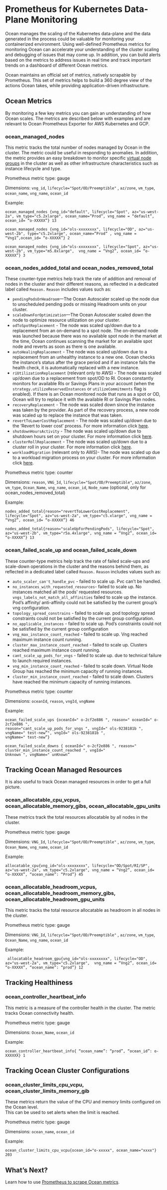 # Prometheus for Kubernetes Data-Plane Monitoring

Ocean manages the scaling of the Kubernetes data-plane and the data generated  in the process could be valuable for monitoring your containerized environment.  Using well-defined Prometheus metrics for monitoring Ocean can accelerate your understanding of the cluster scaling and debugging of issues that may come up. In addition, you can build alerts based on the metrics to address issues in real time and track important trends on a dashboard of different Ocean metrics.  

Ocean maintains an official set of metrics, natively scrapable by Prometheus. This set of metrics helps to build a 360 degree view of the actions Ocean takes, while providing application-driven infrastructure.

## Ocean Metrics

By monitoring a few key metrics you can gain an understanding of how Ocean scales. The metrics are described below with examples and are relevant to Ocean Prometheus Exporter for AWS Kubernetes and GCP.

### ocean_managed_nodes

This metric tracks the total number of nodes managed by Ocean in the cluster. The metric could be useful in responding to anomalies. In addition, the metric provides an easy breakdown to monitor specific [virtual node groups](ocean/features/vngs/) in the cluster as well as other infrastructure characteristics such as instance lifecycle and type.

Prometheus metric type: gauge

Dimensions: `vng_id`, `lifecycle="Spot/OD/Preemptible"` , `az/zone`, `vm_type`, `ocean_name`, `vng_name`, `ocean_id`

Example:  
```
ocean_managed_nodes {vng_id="default", lifecycle="Spot", az="us-west-2a", vm_type="c5.2xlarge", ocean_name=”Prod”, vng_name = “default”, ocean_id= “o-XXXXX”} 13

ocean_managed_nodes {vng_id="ols-xxxxxxxx", lifecycle="OD", az="us-west-2b", type="c5.2xlarge", ocean_name=”Prod” , vng_name = “Vng1”,ocean_id= “o-XXXXX”} 2

ocean_managed_nodes {vng_id="ols-xxxxxxxx", lifecycle="Spot", az="us-west-2b", vm_type="m5.8xlarge",  vng_name = “Vng2”, ocean_id= “o-XXXXX”} 3
```

### ocean_nodes_added_total and ocean_nodes_removed_total

These counter-type metrics help track the rate of addition and removal of nodes in the cluster and their different reasons, as reflected in a dedicated label called `Reason.` `Reason` includes values such as: 

* `pendingPodsOrHeadroom`—The Ocean Autoscaler scaled up the node due to unscheduled pending pods or missing Headroom units on your cluster.  
* `scaleDownForOptimization`—The Ocean Autoscaler scaled down the node to optimize resource utilization on your cluster.  
* `odToSpotReplacement` - The node was scaled up/down due to a replacement from an on-demand to a spot node. The on-demand node was launched because there was no available spot node in the market at the time, Ocean continues scanning the market for an available spot node and reverts as soon as there is one available.  
* `autoHealingReplacement` - The node was scaled up/down due to a replacement from an unhealthy instance to a new one. Ocean checks the instance’s status after the grace period and if an instance fails the health check, it is automatically replaced with a new instance.  
* `riUtilizationReplacement` (relevant only to AWS) - The node was scaled up/down due to a replacement from spot/OD to RI. Ocean constantly monitors for available RIs or Savings Plans in your account 	(when the `strategy.utilizeReservedInstances` or `utilizeCommitments` flag is	enabled). If there is an Ocean monitored node that runs as a spot or OD, Ocean will try to replace it with the available RI or Savings Plan nodes. 
* `recoveryReplacement` -  The node was scaled down since the instance was taken by the provider. As part of the recovery process, a new node was scaled up to replace the instance that was taken. 
* `revertToLowerCostReplacement` -  The node was scaled up/down due to the ‘Revert to lower cost’ process. For more information click [here](ocean/features/revert-to-lower-cost-node?id=revert-to-lower-cost-node). 
* `shutdownHoursActivity` - The node was scaled up/down due to shutdown hours set on your cluster. For more information click [here](ocean/features/running-hours?id=shutdown-hours).  
* `clusterRollReplacement` - The node was scaled up/down due to a cluster roll in your cluster. For more information click [here](ocean/features/roll?id=roll).  
* `workloadMigration` (relevant only to AWS)- The node was scaled up due to a workload migration process on your cluster. For more information click [here](ocean/tutorials/migrate-workload-via-ui?id=migrate-workload-using-the-console). 

Prometheus metric type: counter

Dimensions: `reason`, `VNG_Id`, `lifecycle="Spot/OD/Preemptible"`, `az/zone`, `vm_type`, `Ocean_Name`, `vng_name`, `ocean_id`, `Node_name` (optional, only for ocean_nodes_removed_total)

Example:
```
nodes_added_total{reason="revertToLowerCostReplacement", lifecycle="Spot", az="us-west-2a", vm_type="c5.xlarge", vng_name = “Vng2”, ocean_id= “o-XXXXX”} 46

nodes_added_total{reason="scaleUpForPendingPods", lifecycle="Spot", az="us-west-2b", vm_type="r5a.4xlarge", vng_name = “Vng2”, ocean_id= “o-XXXXX”} 13
```

### ocean_failed_scale_up and ocean_failed_scale_down

These counter-type metrics help track the rate of failed scale-ups and scale-down operations in the cluster and the
reasons behind them, as reflected in a dedicated label called `Reason.` `Reason` includes values such as:

* `auto_scaler_can't_handle_pvc` - failed to scale up. Pvc can’t be handled.
* `no_instances_with_requested_resources`- failed to scale up. No instances matched all the pods' requested resources.
`vngs_labels_not_match_all_affinities` failed to scale up the instance. Pod’s affinity/ anti-affinity could not be
satisfied by the current group’s vng configuration.
* `topology_spread_constrains` - failed to scale up. pod topology spread constraints could not be satisfied by the current
group configuration.
* `no_applicable_instances` - failed to scale up. Pod’s constraints could not be satisfied by the current group
configuration
* `vng_max_instance_count_reached` - failed to scale up. Vng reached maximum instance count running.
* `cluster_max_instance_count_reached` - failed to scale up. Clusters reached maximum instance count running.
* `cant_scale_up_pods_for_vngs` - failed to scale up. due to technical failure to launch required instances.
* `vng_min_instance_count_reached` - failed to scale down. Virtual Node Group has reached the minimum capacity
of running instances.
* `cluster_min_instance_count_reached` - failed to scale down. Clusters have reached the minimum capacity of
running instances.

Prometheus metric type: counter

Dimensions: `oceanId`, `reason`, `vngId`, `vngName`

Example:
```
ocean_failed_scale_ups {oceanId=" o-2cf2e886 ", reason=" oceanId=" o-2cf2e886 ",
reason="cant_scale_up_pods_for_vngs ", vngId=" ols-9238181b ", vngName=" test-new”", vngId=" ols-9238181b ",
vngName=" test-new”}

ocean_failed_scale_downs { oceanId=" o-2cf2e886 ", reason=" cluster_min_instance_count_reached ", vngId="
Unknown ", vngName=" unKnown”
```
## Tracking Ocean Managed Resources

It is also useful to track Ocean managed resources in order to get a full picture.

### ocean_allocatable_cpu_vcpus, ocean_allocatable_memory_gibs, ocean_allocatable_gpu_units

These metrics track the total resources allocatable by all nodes in the cluster.

Prometheus metric type: gauge

Dimensions: `VNG_Id`, `lifecycle="Spot/OD/Preemptible"` , `az/zone`, `vm_type`, `Ocean_Name`, `vng_name`, `ocean_id`

Example:
```
allocatable_cpu{vng_id="ols-xxxxxxxx", lifecycle="OD/Spot/RI/SP", az="us-west-2a", vm_type="c5.2xlarge", vng_name = “Vng2”, ocean_id= “o-XXXXX”, “ocean_name”: “Prod”} 45
```

### ocean_allocatable_headroom_vcpus, ocean_allocatable_headroom_memory_gibs, ocean_allocatable_headroom_gpu_units

This metric tracks the total resource allocatable as headroom in all nodes in the cluster.

Prometheus metric type: gauge

Dimensions: `VNG_Id`, `lifecycle="Spot/OD/Preemptible"` , `az/zone`, `vm_type`, `Ocean_Name`, `vng_name`, `ocean_id`

Example:  
```
 allocatable_headroom_gpu{vng_id="ols-xxxxxxxx", lifecycle="OD", az="us-west-2a", vm_type="c5.2xlarge",  vng_name = “Vng2”, ocean_id= “o-XXXXX”, “ocean_name”: “prod”} 12
 ```

## Tracking Healthiness

### ocean_controller_heartbeat_info

This metric is a measure of the controller health in the cluster. The metric tracks Ocean connectivity health.

Prometheus metric type: gauge

Dimensions:  `Ocean_Name`, `ocean_id`

Example:  
```
ocean_controller_heartbeat_info{ “ocean_name”: “prod”, “ocean_id”: o-XXXXXX} 1
```

## Tracking Ocean Cluster Configurations

### ocean_cluster_limits_cpu_vcpu, ocean_cluster_limits_memory_gib  

These metrics return the value of the CPU and memory limits configured on the Ocean level.  
This can be used to set alerts when the limit is reached.

Prometheus metric type: gauge  

Dimensions: `ocean_name`, `ocean_id`

Example:
```
ocean_cluster_limits_cpu_vcpu{ocean_id="o-xxxxx", ocean_name="xxxx"} 203
```

## What’s Next?

Learn how to use [Prometheus to scrape Ocean metrics](ocean/tools-and-integrations/prometheus/scrape).
